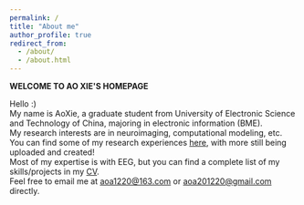 ```yaml
---
permalink: /
title: "About me"
author_profile: true
redirect_from: 
  - /about/
  - /about.html
---
```



**WELCOME TO AO XIE'S HOMEPAGE**

Hello :) <br>
My name is AoXie, a graduate student from University of Electronic Science and Technology of China, majoring in electronic information (BME). <br>
My research interests are in neuroimaging, computational modeling, etc. <br>
You can find some of my research experiences [here](https://ao1220.github.io/research/), with more still being uploaded and created! <br>
Most of my expertise is with EEG, but you can find a complete list of my skills/projects in my [CV](https://ao1220.github.io/cv/). <br>
Feel free to email me at [aoa1220@163.com](mailto:aoa1220@163.com) or [aoa201220@gmail.com](mailto:aoa201220@gmail.com) directly. <br>
